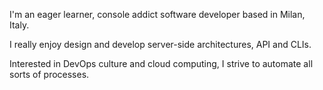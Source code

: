 I'm an eager learner, console addict software developer based in Milan, Italy.

I really enjoy design and develop server-side architectures, API and CLIs.

Interested in DevOps culture and cloud computing, I strive to automate all sorts of processes.
